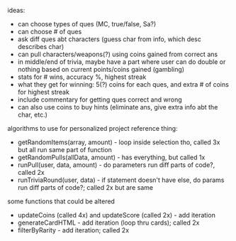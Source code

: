 ideas:

- can choose types of ques (MC, true/false, Sa?)
- can choose # of ques
- ask diff ques abt characters (guess char from info, which desc describes char)
- can pull characters/weapons(?) using coins gained from correct ans
- in middle/end of trivia, maybe have a part where user can do double or nothing based on current points/coins gained (gambling)
- stats for # wins, accuracy %, highest streak
- what they get for winning: 5(?) coins for each ques, and extra # of coins for highest streak
- include commentary for getting ques correct and wrong
- can also use coins to buy hints (eliminate ans, give extra info abt the char, etc.)

algorithms to use for personalized project reference thing:

- getRandomItems(array, amount) - loop inside selection tho, called 3x but all run same part of function
- getRandomPulls(allData, amount) - has everything, but called 1x
- runPull(user, data, amount) - do parameters run diff parts of code?, called 2x
- runTriviaRound(user, data) - if statement doesn't have else, do params run diff parts of code?; called 2x but are same

some functions that could be altered

- updateCoins (called 4x) and updateScore (called 2x) - add iteration
- generateCardHTML - add iteration (loop thru cards); called 2x
- filterByRarity - add iteration; called 2x
